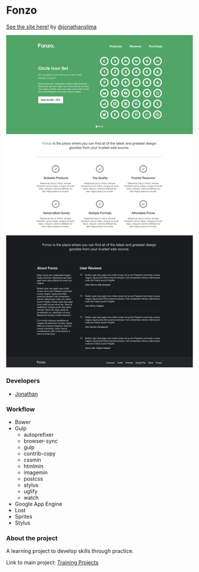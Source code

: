 # Fonzo

[See the site here!](https://fonzo-website.appspot.com/) by [@jonathanslima](https://github.com/jonathanslima)

![layout](layout/fonzo.jpg)

### Developers
- [Jonathan](https://github.com/jonathanslima)

### Workflow
- Bower
- Gulp
	+ autoprefixer
	+ browser-sync
	+ gulp
	+ contrib-copy
	+ cssmin
	+ htmlmin
	+ imagemin
	+ postcss
	+ stylus
	+ uglify
	+ watch
- Google App Engine
- Lost
- Sprites
- Stylus

### About the project

A learning project to develop skills through practice.

Link to main project: [Training Projects](https://github.com/training-projects)